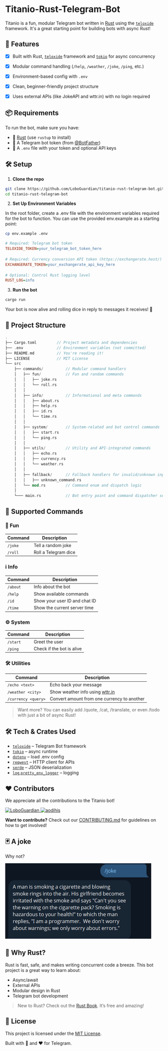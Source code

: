 # Titanio-Rust-Telegram-Bot

Titanio is a fun, modular Telegram bot written in [Rust](https://www.rust-lang.org/) using the [`teloxide`](https://docs.rs/teloxide) framework. It's a great starting point for building bots with async Rust!


## 🚀 Features

- [x] Built with Rust, [`teloxide`](https://github.com/teloxide/teloxide) framework and [`tokio`](https://tokio.rs/) for async concurrency
- [x] Modular command handling (`/help`, `/weather`, `/joke`, `/ping`, etc.)
- [x] Environment-based config with `.env`
- [x] Clean, beginner-friendly project structure
- [x] Uses external APIs (like JokeAPI and wttr.in) with no login required


## 📦 Requirements

To run the bot, make sure you have:

- 🦀 [Rust](https://rustup.rs/) (use `rustup` to install)
- 🔐 A Telegram bot token (from [@BotFather](https://t.me/BotFather))
- 📄 A `.env` file with your token and optional API keys


## 🛠️ Setup

1. **Clone the repo**

```bash
git clone https://github.com/LoboGuardian/titanio-rust-telegram-bot.git
cd titanio-rust-telegram-bot
```

2. **Set Up Environment Variables**

In the root folder, create a .env file with the environment variables required for the bot to function. You can use the provided env.example as a starting point:

```bash
cp env.example .env
```

```ini
# Required: Telegram bot token
TELOXIDE_TOKEN=your_telegram_bot_token_here

# Required: Currency conversion API token (https://exchangerate.host/)
EXCHANGERATE_TOKEN=your_exchangerate_api_key_here

# Optional: Control Rust logging level
RUST_LOG=info
```

3. **Run the bot**

```bash
cargo run
```

Your bot is now alive and rolling dice in reply to messages it receives! 🎉

## 📁 Project Structure

```rust
.
├── Cargo.toml         // Project metadata and dependencies
├── .env               // Environment variables (not committed)
├── README.md          // You're reading it!
├── LICENSE            // MIT License
└── src
    ├── commands/          // Modular command handlers
    │   ├── fun/           // Fun and random commands
    │   │   ├── joke.rs
    │   │   └── roll.rs
    │   │
    │   ├── info/          // Informational and meta commands
    │   │   ├── about.rs
    │   │   ├── help.rs
    │   │   ├── id.rs
    │   │   └── time.rs
    │   │
    │   ├── system/        // System-related and bot control commands
    │   │   ├── start.rs
    │   │   └── ping.rs
    │   │
    │   ├── utils/         // Utility and API-integrated commands
    │   │   ├── echo.rs
    │   │   ├── currency.rs
    │   │   └── weather.rs
    │   │
    │   ├── fallback/      // Fallback handlers for invalid/unknown input
    │   │   ├── unknown_command.rs
    │   └── mod.rs         // Command enum and dispatch logic
    │
    └─── main.rs           // Bot entry point and command dispatcher setup
```

## 💬 Supported Commands

### 🎉 Fun
| Command       | Description            |
|---------------|------------------------|
| `/joke`       | Tell a random joke     |
| `/roll`       | Roll a Telegram dice   |

### ℹ️ Info
| Command     | Description                           |
|-------------|---------------------------------------|
| `/about`    | Info about the bot                    |
| `/help`     | Show available commands               |
| `/id`       | Show your user ID and chat ID         |
| `/time`     | Show the current server time          |

### ⚙️ System
| Command     | Description               |
|-------------|---------------------------|
| `/start`    | Greet the user            |
| `/ping`     | Check if the bot is alive |

### 🛠️ Utilities
| Command             | Description                                       |
|---------------------|---------------------------------------------------|
| `/echo <text>`      | Echo back your message                            |
| `/weather <city>`   | Show weather info using [wttr.in](https://wttr.in)|
| `/currency <query>` | Convert amount from one currency to another       |

>   Want more? You can easily add /quote, /cat, /translate, or even /todo with just a bit of async Rust!

## 🛠 Tech & Crates Used

- [`teloxide`](https://docs.rs/teloxide) – Telegram Bot framework
- [`tokio`](https://tokio.rs) – async runtime
- [`dotenv`](https://docs.rs/dotenv) – load .env config
- [`reqwest`](https://docs.rs/reqwest) – HTTP client for APIs
- [`serde`](https://serde.rs) – JSON deserialization
- [`log`](https://docs.rs/log),[`pretty_env_logger`](https://docs.rs/pretty_env_logger)  – logging


## ❤️ Contributors

We appreciate all the contributions to the Titanio bot!

<a href="https://github.com/LoboGuardian">
  <img src="https://github.com/LoboGuardian.png?size=64" width="64" height="64" alt="LoboGuardian" />
</a>
<a href="https://github.com/aodihis">
  <img src="https://github.com/aodihis.png?size=64" width="64" height="64" alt="aodihis" />
</a>

**Want to contribute?** Check out our [CONTRIBUTING.md](CONTRIBUTING.md) for guidelines on how to get involved!

## 🃏 A joke

Why not?

![alt text](assets/joke.png)

## 🦀 Why Rust?

Rust is fast, safe, and makes writing concurrent code a breeze. This bot project is a great way to learn about:

- Async/await
- External APIs
- Modular design in Rust
- Telegram bot development

> New to Rust? Check out the [Rust Book](https://doc.rust-lang.org/book/). It’s free and amazing!

## 📄 License

This project is licensed under the [MIT License](LICENSE).

Built with 🦀 and ❤️ for Telegram.
